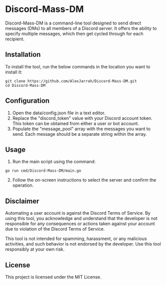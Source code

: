 # Discord-Mass-DM

Discord-Mass-DM is a command-line tool designed to send direct messages (DMs) to all members of a Discord server. It offers the ability to specify multiple messages, which then get cycled through for each recipient.

## Installation

To install the tool, run the below commands in the location you want to install it:

```
git clone https://github.com/AlexJarrah/Discord-Mass-DM.git
cd Discord-Mass-DM
```

## Configuration

1. Open the data/config.json file in a text editor.
2. Replace the "discord_token" value with your Discord account token. This token can be obtained from either a user or bot account.
3. Populate the "message_pool" array with the messages you want to send. Each message should be a separate string within the array.

## Usage

1. Run the main script using the command:
```
go run cmd/Discord-Mass-DM/main.go
```
2. Follow the on-screen instructions to select the server and confirm the operation.

## Disclaimer

Automating a user account is against the Discord Terms of Service. By using this tool, you acknowledge and understand that the developer is not responsible for any consequences or actions taken against your account due to violation of the Discord Terms of Service.

This tool is not intended for spamming, harassment, or any malicious activities, and such behavior is not endorsed by the developer. Use this tool responsibly at your own risk.

## License

This project is licensed under the MIT License.
